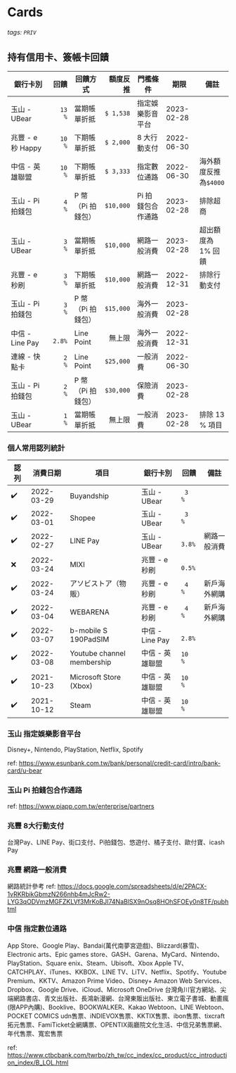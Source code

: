 # Cards

###### tags: `PRIV`

## 持有信用卡、簽帳卡回饋

銀行卡別           | 回饋   | 回饋方式        | 額度反推  | 門檻條件         | 期限        | 備註
-----------------|------:|---------------|--------:|----------------|------------|-----
玉山 - UBear      |`13  %`| 當期帳單折抵     |`$ 1,538`| 指定娛樂影音平台   | 2023-02-28
兆豐 - e 秒 Happy　|`10  %`| 下期帳單折抵     |`$ 2,000`| 8 大行動支付　    | 2022-06-30
中信 - 英雄聯盟     |`10  %`| 下期帳單折抵     |`$ 3,333`| 指定數位通路      | 2022-06-30 | 海外額度反推為`$4000`
玉山 - Pi 拍錢包　  |` 4  %`| P 幣（Pi 拍錢包）|`$10,000`| Pi 拍錢包合作通路　| 2023-02-28 | 排除超商
玉山 - UBear      |` 3  %`| 當期帳單折抵     |`$10,000`| 網路一般消費      | 2023-02-28 | 超出額度為 1% 回饋
兆豐 - e 秒刷      |` 3  %`| 下期帳單折抵     |`$10,000`| 網路一般消費      | 2022-12-31 | 排除行動支付
玉山 - Pi 拍錢包　  |` 3  %`| P 幣（Pi 拍錢包）|`$15,000`| 海外一般消費      | 2023-02-28
中信 - Line Pay   |` 2.8%`| Line Point    | 無上限　  | 海外一般消費      | 2022-12-31
連線 - 快點卡　     |` 2  %`| Line Point    |`$25,000`| 一般消費         | 2022-06-30
玉山 - Pi 拍錢包　  |` 2  %`| P 幣（Pi 拍錢包）|`$30,000`| 保險消費         | 2023-02-28
玉山 - UBear      |` 1  %`| 當期帳單折抵     | 無上限　  | 一般消費         | 2023-02-28 | 排除 13 % 項目


### 個人常用認列統計

認列 | 消費日期     | 項目                        | 銀行卡別         | 回饋   | 備註
----|------------|----------------------------|----------------|-------|-
✔️   | 2022-03-29 | Buyandship                 | 玉山 - UBear    |` 3  %`
✔️   | 2022-03-01 | Shopee                     | 玉山 - UBear    |` 3  %`
✔️   | 2022-02-27 | LINE Pay                   | 玉山 - UBear    |` 3.8%`| 網路一般消費
❌　 | 2022-03-24 | MIXI                       | 兆豐 - e 秒刷    |` 0.5%`
✔️   | 2022-03-24 | アソビストア（物販）            | 兆豐 - e 秒刷    |` 4  %`| 新戶海外網購
✔️   | 2022-03-04 | WEBARENA                   | 兆豐 - e 秒刷    |` 4  %`| 新戶海外網購
✔️   | 2022-03-07 | b-mobile S 190PadSIM       | 中信 - Line Pay |` 2.8%`
✔️   | 2022-03-08 | Youtube channel membership | 中信 - 英雄聯盟   |`10  %`
✔️   | 2021-10-23 | Microsoft Store (Xbox)     | 中信 - 英雄聯盟   |`10  %`
✔️   | 2021-10-12 | Steam                      | 中信 - 英雄聯盟   |`10  %`


### 玉山 指定娛樂影音平台

Disney+, Nintendo, PlayStation, Netflix, Spotify

ref: https://www.esunbank.com.tw/bank/personal/credit-card/intro/bank-card/u-bear


### 玉山 Pi 拍錢包合作通路

ref: https://www.piapp.com.tw/enterprise/partners


### 兆豐 8大行動支付

台灣Pay、LINE Pay、街口支付、Pi拍錢包、悠遊付、橘子支付、歐付寶、icash Pay


### 兆豐 網路一般消費

網路統計參考
ref: https://docs.google.com/spreadsheets/d/e/2PACX-1vRKRbikGbmzN266nhb4mJcRw2-LYG3qODVmzMGFZKLVf3MrKoBJI74NaBlSX9nOsq8HOhSFOEy0n8TF/pubhtml


### 中信 指定數位通路

App Store、Google Play、Bandai(萬代南夢宮遊戲)、Blizzard(暴雪)、Electronic arts、Epic games store、GASH、Garena、MyCard、Nintendo、PlayStation、Square enix、Steam、Ubisoft、Xbox
Apple TV、CATCHPLAY、iTunes、KKBOX、LINE TV、LiTV、Netflix、Spotify、Youtube Premium、KKTV、Amazon Prime Video、Disney+
Amazon Web Services、Dropbox、Google Drive、iCloud、Microsoft OneDrive
台灣角川官方網站、尖端網路書店、青文出版社、長鴻新漫網、台灣東販出版社、東立電子書城、動畫瘋(限APP內購)、Booklive、BOOKWALKER、Kakao Webtoon、LINE Webtoon、POCKET COMICS
udn售票、iNDIEVOX售票、KKTIX售票、ibon售票、tixcraft拓元售票、FamiTicket全網購票、OPENTIX兩廳院文化生活、中信兄弟售票網、年代售票、寬宏售票

ref: https://www.ctbcbank.com/twrbo/zh_tw/cc_index/cc_product/cc_introduction_index/B_LOL.html

